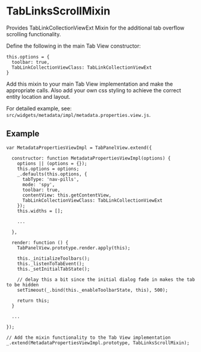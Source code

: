 # TabLinksScrollMixin

Provides TabLinkCollectionViewExt Mixin for the additional tab overflow scrolling functionality.

Define the following in the main Tab View constructor:

    this.options = {
      toolbar: true,
      TabLinkCollectionViewClass: TabLinkCollectionViewExt
    }

Add this mixin to your main Tab View implementation and make the appropriate calls.
Also add your own css styling to achieve the correct entity location and layout.

For detailed example, see: `src/widgets/metadata/impl/metadata.properties.view.js`.

## Example

    var MetadataPropertiesViewImpl = TabPanelView.extend({
    
      constructor: function MetadataPropertiesViewImpl(options) {
        options || (options = {});
        this.options = options;
        _.defaults(this.options, {
          tabType: 'nav-pills',
          mode: 'spy',
          toolbar: true,
          contentView: this.getContentView,
          TabLinkCollectionViewClass: TabLinkCollectionViewExt
        });
        this.widths = [];
        
        ...
        
      },
    
      render: function () {
        TabPanelView.prototype.render.apply(this);
    
        this._initializeToolbars();
        this._listenToTabEvent();
        this._setInitialTabState();
    
        // delay this a bit since the initial dialog fade in makes the tab to be hidden
        setTimeout(_.bind(this._enableToolbarState, this), 500);
    
        return this;
      }
      
      ...
      
    });
    
    // Add the mixin functionality to the Tab View implementation
    _.extend(MetadataPropertiesViewImpl.prototype, TabLinksScrollMixin);
